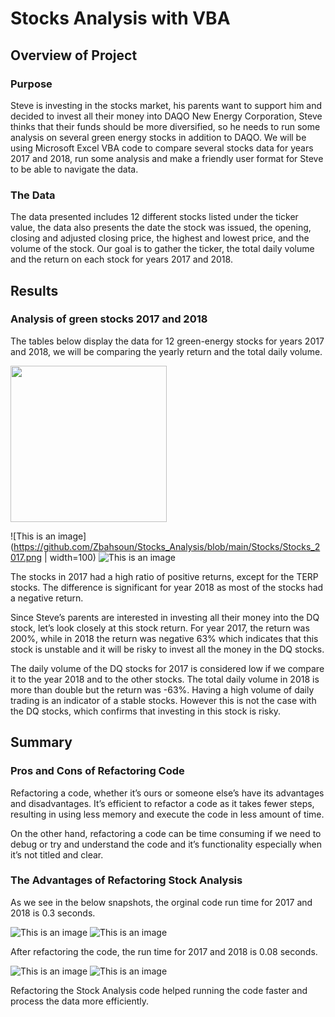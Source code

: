 # Stocks Analysis with VBA

## Overview of Project

### Purpose
Steve is investing in the stocks market, his parents want to support him and decided to invest all their money into DAQO New Energy Corporation, Steve thinks that their funds should be more diversified, so he needs to run some analysis on several green energy stocks in addition to DAQO. We will be using Microsoft Excel VBA code to compare several stocks data for years 2017 and 2018, run some analysis and make a friendly user format for Steve to be able to navigate the data.

### The Data
The data presented includes 12 different stocks listed under the ticker value, the data also presents the date the stock was issued, the opening, closing and adjusted closing price, the highest and lowest price, and the volume of the stock. Our goal is to gather the ticker, the total daily volume and the return on each stock for years 2017 and 2018. 

## Results

### Analysis of green stocks 2017 and 2018
The tables below display the data for 12 green-energy stocks for years 2017 and 2018, we will be comparing the yearly return and the total daily volume.

<img src="[https://camo.githubusercontent.com/...](https://github.com/Zbahsoun/Stocks_Analysis/blob/main/Stocks/Stocks_2017.png)" width="250" height="250" />


![This is an image](https://github.com/Zbahsoun/Stocks_Analysis/blob/main/Stocks/Stocks_2017.png | width=100)
![This is an image](https://github.com/Zbahsoun/Stocks_Analysis/blob/main/Stocks/Stocks_2018.png)

The stocks in 2017 had a high ratio of positive returns, except for the TERP stocks. The difference is significant for year 2018 as most of the stocks had a negative return. 

Since Steve’s parents are interested in investing all their money into the DQ stock, let’s look closely at this stock return. For year 2017, the return was 200%, while in 2018 the return was negative 63% which indicates that this stock is unstable and it will be risky to invest all the money in the DQ stocks.

The daily volume of the DQ stocks for 2017 is considered low if we compare it to the year 2018 and to the other stocks. The total daily volume in 2018 is more than double but the return was -63%. Having a high volume of daily trading is an indicator of a stable stocks. However this is not the case with the DQ stocks, which confirms that investing in this stock is risky. 

## Summary

### Pros and Cons of Refactoring Code
Refactoring a code, whether it’s ours or someone else’s have its advantages and disadvantages. 
It’s efficient to refactor a code as it takes fewer steps, resulting in using less memory and execute the code in less amount of time. 

On the other hand, refactoring a code can be time consuming if we need to debug or try and understand the code and it’s functionality especially when it’s not titled and clear.

### The Advantages of Refactoring Stock Analysis

As we see in the below snapshots, the orginal code run time for 2017 and 2018 is 0.3 seconds.

![This is an image](https://github.com/Zbahsoun/Stocks_Analysis/blob/main/Original%20Code/VBA_Challenge_2017.png)
![This is an image](https://github.com/Zbahsoun/Stocks_Analysis/blob/main/Original%20Code/VBA_Challenge_2018.png)

After refactoring the code, the run time for 2017 and 2018 is 0.08 seconds.

![This is an image](https://github.com/Zbahsoun/Stocks_Analysis/blob/main/Resources/VBA_Challenge_2017.png)
![This is an image](https://github.com/Zbahsoun/Stocks_Analysis/blob/main/Resources/VBA_Challenge_2018.png)

Refactoring the Stock Analysis code helped running the code faster and process the data more efficiently.
